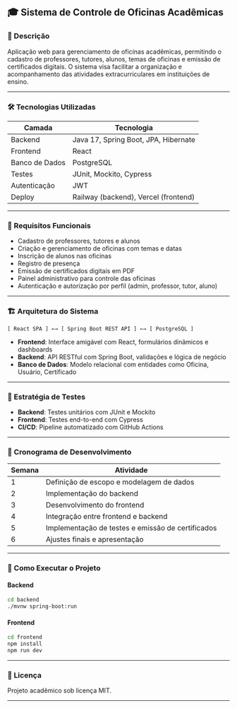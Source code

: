 ## 🎓 Sistema de Controle de Oficinas Acadêmicas

### 📘 Descrição
Aplicação web para gerenciamento de oficinas acadêmicas, permitindo o cadastro de professores, tutores, alunos, temas de oficinas e emissão de certificados digitais. O sistema visa facilitar a organização e acompanhamento das atividades extracurriculares em instituições de ensino.

---

### 🛠️ Tecnologias Utilizadas

| Camada       | Tecnologia                     |
|--------------|--------------------------------|
| Backend      | Java 17, Spring Boot, JPA, Hibernate |
| Frontend     | React|
| Banco de Dados | PostgreSQL                   |
| Testes       | JUnit, Mockito, Cypress        |
| Autenticação | JWT         |
| Deploy       | Railway (backend), Vercel (frontend) |

---

### 📌 Requisitos Funcionais

- Cadastro de professores, tutores e alunos
- Criação e gerenciamento de oficinas com temas e datas
- Inscrição de alunos nas oficinas
- Registro de presença
- Emissão de certificados digitais em PDF
- Painel administrativo para controle das oficinas
- Autenticação e autorização por perfil (admin, professor, tutor, aluno)

---

### 🏗️ Arquitetura do Sistema

```
[ React SPA ] ←→ [ Spring Boot REST API ] ←→ [ PostgreSQL ]
```

- **Frontend**: Interface amigável com React, formulários dinâmicos e dashboards
- **Backend**: API RESTful com Spring Boot, validações e lógica de negócio
- **Banco de Dados**: Modelo relacional com entidades como Oficina, Usuário, Certificado

---

### 🧪 Estratégia de Testes

- **Backend**: Testes unitários com JUnit e Mockito
- **Frontend**: Testes end-to-end com Cypress
- **CI/CD**: Pipeline automatizado com GitHub Actions

---

### 📅 Cronograma de Desenvolvimento

| Semana | Atividade                                 |
|--------|--------------------------------------------|
| 1      | Definição de escopo e modelagem de dados   |
| 2      | Implementação do backend                   |
| 3      | Desenvolvimento do frontend                |
| 4      | Integração entre frontend e backend        |
| 5      | Implementação de testes e emissão de certificados |
| 6      | Ajustes finais e apresentação              |

---

### 📄 Como Executar o Projeto

#### Backend
```bash
cd backend
./mvnw spring-boot:run
```

#### Frontend
```bash
cd frontend
npm install
npm run dev
```

---

### 📎 Licença
Projeto acadêmico sob licença MIT.

---

